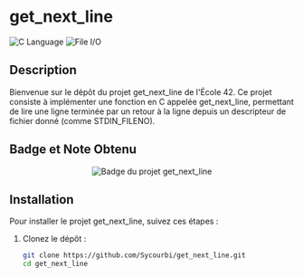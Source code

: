 # get_next_line

![C Language](https://img.shields.io/badge/language-C-blue)
![File I/O](https://img.shields.io/badge/file%20I/O-yes-brightgreen)

## Description

Bienvenue sur le dépôt du projet get_next_line de l'École 42. Ce projet consiste à implémenter une fonction en C appelée get_next_line, permettant de lire une ligne terminée par un retour à la ligne depuis un descripteur de fichier donné (comme STDIN_FILENO).

## Badge et Note Obtenu

<div align="center">
  <img src="https://github.com/ayogun/42-project-badges/blob/main/badges/get_next_linem.png?raw=true"alt="Badge du projet get_next_line">
</div>

## Installation

Pour installer le projet get_next_line, suivez ces étapes :

1. Clonez le dépôt :

   ```bash
   git clone https://github.com/Sycourbi/get_next_line.git
   cd get_next_line
   ```
